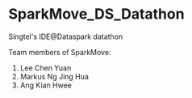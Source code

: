 # SparkMove_DS_Datathon

Singtel's IDE@Dataspark datathon

Team members of SparkMove: 
  1. Lee Chen Yuan
  2. Markus Ng Jing Hua
  3. Ang Kian Hwee
